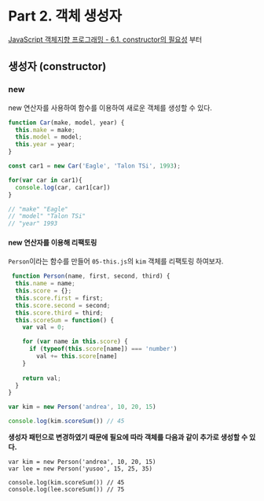 # Part 2. 객체 생성자

[JavaScript 객체지향 프로그래밍 - 6.1. constructor의 필요성](https://www.youtube.com/watch?v=cTR00wW-kZo&list=PLuHgQVnccGMAMctarDlPyv6upFUUnpSO3&index=8) 부터

## 생성자 (constructor)

### new

new 연산자를 사용하여 함수를 이용하여 새로운 객체를 생성할 수 있다. 

``` javascript
function Car(make, model, year) {
  this.make = make;
  this.model = model;
  this.year = year;
}

const car1 = new Car('Eagle', 'Talon TSi', 1993);

for(var car in car1){
  console.log(car, car1[car])
}

// "make" "Eagle"
// "model" "Talon TSi"
// "year" 1993
```

#### new 연산자를 이용해 리팩토링

`Person`이라는 함수를 만들어 `05-this.js`의 `kim` 객체를 리팩토링 하여보자.

``` javascript
 function Person(name, first, second, third) {
  this.name = name;
  this.score = {};
  this.score.first = first;
  this.score.second = second;
  this.score.third = third;
  this.scoreSum = function() {
    var val = 0;

    for (var name in this.score) {
      if (typeof(this.score[name]) === 'number')
        val += this.score[name]
    }
    
    return val;
  }
}

var kim = new Person('andrea', 10, 20, 15)

console.log(kim.scoreSum()) // 45
```

**생성자 패턴으로 변경하였기 때문에 필요에 따라 객체를 다음과 같이 추가로 생성할 수 있다.**

```
var kim = new Person('andrea', 10, 20, 15)
var lee = new Person('yusoo', 15, 25, 35)

console.log(kim.scoreSum()) // 45
console.log(lee.scoreSum()) // 75
```